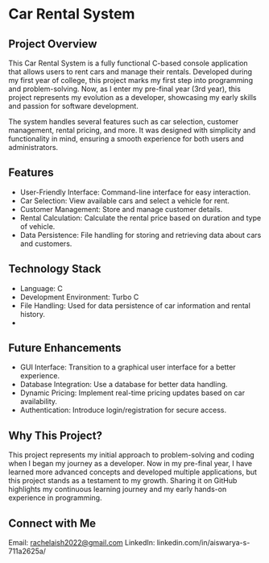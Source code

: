 # Car Rental System
## Project Overview
This Car Rental System is a fully functional C-based console application that allows users to rent cars and manage their rentals. Developed during my first year of college, this project marks my first step into programming and problem-solving. Now, as I enter my pre-final year (3rd year), this project represents my evolution as a developer, showcasing my early skills and passion for software development.

The system handles several features such as car selection, customer management, rental pricing, and more. It was designed with simplicity and functionality in mind, ensuring a smooth experience for both users and administrators.

## Features
- User-Friendly Interface: Command-line interface for easy interaction.
- Car Selection: View available cars and select a vehicle for rent.
- Customer Management: Store and manage customer details.
- Rental Calculation: Calculate the rental price based on duration and type of vehicle.
- Data Persistence: File handling for storing and retrieving data about cars and customers.

## Technology Stack
- Language: C
- Development Environment: Turbo C
- File Handling: Used for data persistence of car information and rental history.
- 
## Future Enhancements
- GUI Interface: Transition to a graphical user interface for a better experience.
- Database Integration: Use a database for better data handling.
- Dynamic Pricing: Implement real-time pricing updates based on car availability.
- Authentication: Introduce login/registration for secure access.

## Why This Project?
This project represents my initial approach to problem-solving and coding when I began my journey as a developer. Now in my pre-final year, I have learned more advanced concepts and developed multiple applications, but this project stands as a testament to my growth. Sharing it on GitHub highlights my continuous learning journey and my early hands-on experience in programming.

## Connect with Me
Email: rachelaish2022@gmail.com
LinkedIn: linkedin.com/in/aiswarya-s-711a2625a/

